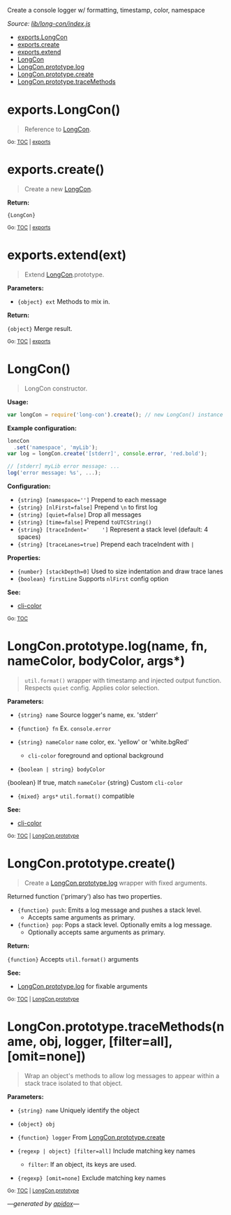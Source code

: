 Create a console logger w/ formatting, timestamp, color, namespace

_Source: [lib/long-con/index.js](../lib/long-con/index.js)_

<a name="tableofcontents"></a>

- <a name="toc_exports"></a>[exports.LongCon](#exportslongcon)
- [exports.create](#exportscreate)
- [exports.extend](#exportsextendext)
- <a name="toc_longcon"></a>[LongCon](#longcon)
- <a name="toc_longconprototype"></a>[LongCon.prototype.log](#longconprototypelogname-fn-namecolor-bodycolor-args)
- [LongCon.prototype.create](#longconprototypecreate)
- [LongCon.prototype.traceMethods](#longconprototypetracemethodsname-obj-logger-filterall-omitnone)

<a name="exports"></a>

# exports.LongCon()

> Reference to [LongCon](#longcon).

<sub>Go: [TOC](#tableofcontents) | [exports](#toc_exports)</sub>

# exports.create()

> Create a new [LongCon](#longcon).

**Return:**

`{LongCon}`

<sub>Go: [TOC](#tableofcontents) | [exports](#toc_exports)</sub>

# exports.extend(ext)

> Extend [LongCon](#longcon).prototype.

**Parameters:**

- `{object} ext` Methods to mix in.

**Return:**

`{object}` Merge result.

<sub>Go: [TOC](#tableofcontents) | [exports](#toc_exports)</sub>

# LongCon()

> LongCon constructor.

**Usage:**

```js
var longCon = require('long-con').create(); // new LongCon() instance
```

**Example configuration:**

```js
loncCon
  .set('namespace', 'myLib');
var log = longCon.create('[stderr]', console.error, 'red.bold');

// [stderr] myLib error message: ...
log('error message: %s', ...);
```

**Configuration:**

 - `{string} [namespace='']` Prepend to each message
 - `{string} [nlFirst=false]` Prepend `\n` to first log
 - `{string} [quiet=false]` Drop all messages
 - `{string} [time=false]` Prepend `toUTCString()`
 - `{string} [traceIndent='    ']` Represent a stack level (default: 4 spaces)
 - `{string} [traceLanes=true]` Prepend each traceIndent with `|`

**Properties:**

 - `{number} [stackDepth=0]` Used to size indentation and draw trace lanes
 - `{boolean} firstLine` Supports `nlFirst` config option

**See:**

- [cli-color](https://github.com/medikoo/cli-color)

<sub>Go: [TOC](#tableofcontents)</sub>

<a name="longconprototype"></a>

# LongCon.prototype.log(name, fn, nameColor, bodyColor, args*)

> `util.format()` wrapper with timestamp and injected output function.
Respects `quiet` config. Applies color selection.

**Parameters:**

- `{string} name` Source logger's name, ex. 'stderr'
- `{function} fn` Ex. `console.error`
- `{string} nameColor` `name` color, ex. 'yellow' or 'white.bgRed'
  - `cli-color` foreground and optional background

- `{boolean | string} bodyColor`

{boolean} If true, match `nameColor`
{string} Custom `cli-color`

- `{mixed} args*` `util.format()` compatible

**See:**

- [cli-color](https://github.com/medikoo/cli-color)

<sub>Go: [TOC](#tableofcontents) | [LongCon.prototype](#toc_longconprototype)</sub>

# LongCon.prototype.create()

> Create a [LongCon.prototype.log](#longconprototypelogname-fn-namecolor-bodycolor-args) wrapper with fixed arguments.

Returned function ('primary') also has two properties.

- `{function} push`: Emits a log message and pushes a stack level.
  - Accepts same arguments as primary.
- `{function} pop`: Pops a stack level. Optionally emits a log message.
  - Optionally accepts same arguments as primary.

**Return:**

`{function}` Accepts `util.format()` arguments

**See:**

- [LongCon.prototype.log](#longconprototypelogname-fn-namecolor-bodycolor-args) for fixable arguments

<sub>Go: [TOC](#tableofcontents) | [LongCon.prototype](#toc_longconprototype)</sub>

# LongCon.prototype.traceMethods(name, obj, logger, [filter=all], [omit=none])

> Wrap an object's methods to allow log messages to appear within a stack trace
isolated to that object.

**Parameters:**

- `{string} name` Uniquely identify the object
- `{object} obj`
- `{function} logger` From [LongCon.prototype.create](#longconprototypecreate)
- `{regexp | object} [filter=all]` Include matching key names
  - `filter`: If an object, its keys are used.

- `{regexp} [omit=none]` Exclude matching key names

<sub>Go: [TOC](#tableofcontents) | [LongCon.prototype](#toc_longconprototype)</sub>

_&mdash;generated by [apidox](https://github.com/codeactual/apidox)&mdash;_
